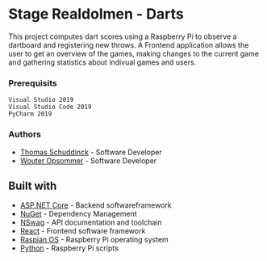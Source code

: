 # Stage Realdolmen - Darts

This project computes dart scores using a Raspberry Pi to observe a dartboard and registering new throws. A Frontend application allows the user to get an overview of the games, making changes to the current game and gathering statistics about indivual games and users.

### Prerequisits

```
Visual Studio 2019
Visual Studio Code 2019
PyCharm 2019
```

### Authors
* [Thomas Schuddinck](https://github.com/Thomas-Schuddinck) - Software Developer
* [Wouter Opsommer](https://github.com/wouteropsommer) - Software Developer

## Built with

* [ASP.NET Core](https://dotnet.microsoft.com/apps/aspnet) - Backend softwareframework
* [NuGet](https://nuget.org) - Dependency Management
* [NSwag](https://www.nuget.org/packages/NSwag.AspNetCore/) - API documentation and toolchain
* [React](https://reactjs.org/) - Frontend software framework
* [Raspian OS](https://www.raspberrypi.org/downloads/raspbian/) - Raspberry Pi operating system
* [Python](https://www.python.org/) - Raspberry Pi scripts


